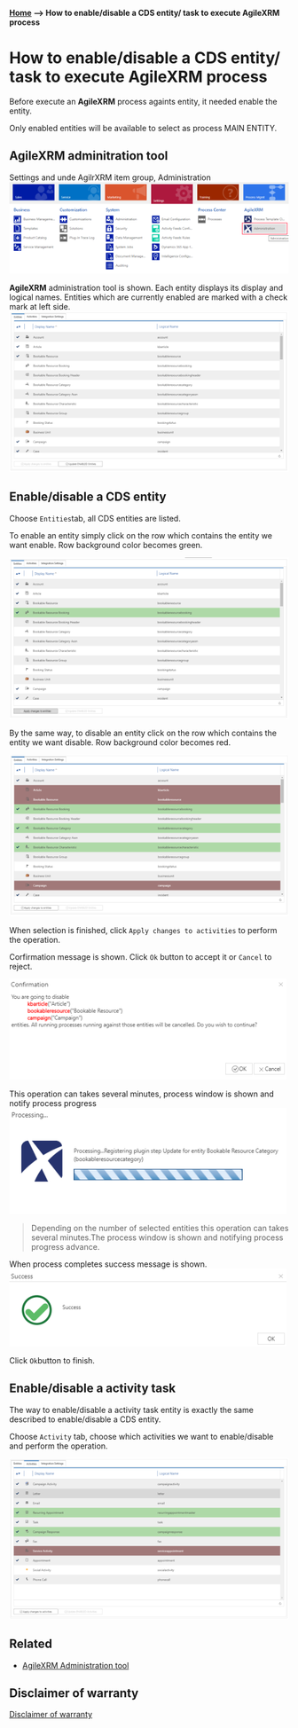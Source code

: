 __[Home](/) --> How to enable/disable a CDS entity/ task to execute AgileXRM process__

# How to enable/disable a CDS entity/ task to execute AgileXRM process

Before execute an **AgileXRM** process againts entity, it needed enable the entity.

Only enabled entities will be available to select as process MAIN ENTITY.

## AgileXRM adminitration tool

Settings and unde AgilrXRM item group, Administration
![](media/EnableDisableEntities_01.png)

**AgileXRM** administration tool is shown. Each entity displays its display and logical names.
Entities which are currently enabled are marked with a check mark at left side. 
![](media/EnableDisableEntities_02.png)

## Enable/disable a CDS entity

Choose `Entities`tab, all CDS entities are listed. 

To enable an entity simply click on the row which contains the entity we want enable. Row background color becomes green.

![](media/EnableDisableEntities_03.png)

By the same way, to disable an entity click on the row which contains the entity we want disable. Row background color becomes red.

![](media/EnableDisableEntities_04.png)

When selection is finished, click `Apply changes to activities` to perform the operation.

Corfirmation message is shown. Click `Ok` button to accept it or `Cancel` to reject.

![](media/EnableDisableEntities_05.png)

This operation can takes several minutes, process window is shown and notify process progress
![](media/EnableDisableEntities_06.png)
> Depending on the number of selected entities this operation can takes several minutes.The process window is shown and notifying process progress advance.

When process completes success message is shown.
![](media/EnableDisableEntities_07.png)

Click `Ok`button to finish.

## Enable/disable a activity task

The way to enable/disable a activity task entity is exactly the same described to enable/disable a CDS entity.

Choose `Activity` tab, choose which activities we want to enable/disable and perform the operation.

![](media/EnableDisableEntities_08.png)

## Related

- [AgileXRM Administration tool](../guides/XRMAdministrationTool-UserGuide.md)

## Disclaimer of warranty

[Disclaimer of warranty](../guides/common/DisclaimerOfWarranty.md)